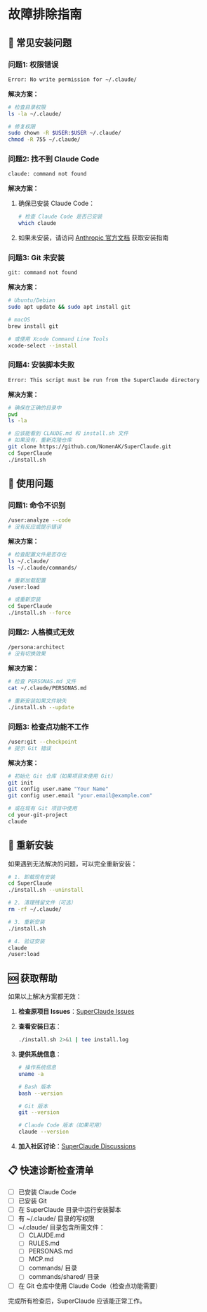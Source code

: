 # 故障排除指南

## 🔧 常见安装问题

### 问题1: 权限错误
```bash
Error: No write permission for ~/.claude/
```

**解决方案：**
```bash
# 检查目录权限
ls -la ~/.claude/

# 修复权限
sudo chown -R $USER:$USER ~/.claude/
chmod -R 755 ~/.claude/
```

### 问题2: 找不到 Claude Code
```bash
claude: command not found
```

**解决方案：**
1. 确保已安装 Claude Code：
   ```bash
   # 检查 Claude Code 是否已安装
   which claude
   ```

2. 如果未安装，请访问 [Anthropic 官方文档](https://docs.anthropic.com) 获取安装指南

### 问题3: Git 未安装
```bash
git: command not found
```

**解决方案：**
```bash
# Ubuntu/Debian
sudo apt update && sudo apt install git

# macOS
brew install git

# 或使用 Xcode Command Line Tools
xcode-select --install
```

### 问题4: 安装脚本失败
```bash
Error: This script must be run from the SuperClaude directory
```

**解决方案：**
```bash
# 确保在正确的目录中
pwd
ls -la

# 应该能看到 CLAUDE.md 和 install.sh 文件
# 如果没有，重新克隆仓库
git clone https://github.com/NomenAK/SuperClaude.git
cd SuperClaude
./install.sh
```

## 🐛 使用问题

### 问题1: 命令不识别
```bash
/user:analyze --code
# 没有反应或提示错误
```

**解决方案：**
```bash
# 检查配置文件是否存在
ls ~/.claude/
ls ~/.claude/commands/

# 重新加载配置
/user:load

# 或重新安装
cd SuperClaude
./install.sh --force
```

### 问题2: 人格模式无效
```bash
/persona:architect
# 没有切换效果
```

**解决方案：**
```bash
# 检查 PERSONAS.md 文件
cat ~/.claude/PERSONAS.md

# 重新安装如果文件缺失
./install.sh --update
```

### 问题3: 检查点功能不工作
```bash
/user:git --checkpoint
# 提示 Git 错误
```

**解决方案：**
```bash
# 初始化 Git 仓库（如果项目未使用 Git）
git init
git config user.name "Your Name"
git config user.email "your.email@example.com"

# 或在现有 Git 项目中使用
cd your-git-project
claude
```

## 🔄 重新安装

如果遇到无法解决的问题，可以完全重新安装：

```bash
# 1. 卸载现有安装
cd SuperClaude
./install.sh --uninstall

# 2. 清理残留文件（可选）
rm -rf ~/.claude/

# 3. 重新安装
./install.sh

# 4. 验证安装
claude
/user:load
```

## 🆘 获取帮助

如果以上解决方案都无效：

1. **检查原项目 Issues**：[SuperClaude Issues](https://github.com/NomenAK/SuperClaude/issues)

2. **查看安装日志**：
   ```bash
   ./install.sh 2>&1 | tee install.log
   ```

3. **提供系统信息**：
   ```bash
   # 操作系统信息
   uname -a
   
   # Bash 版本
   bash --version
   
   # Git 版本
   git --version
   
   # Claude Code 版本（如果可用）
   claude --version
   ```

4. **加入社区讨论**：[SuperClaude Discussions](https://github.com/NomenAK/SuperClaude/discussions)

## 📋 快速诊断检查清单

- [ ] 已安装 Claude Code
- [ ] 已安装 Git
- [ ] 在 SuperClaude 目录中运行安装脚本
- [ ] 有 ~/.claude/ 目录的写权限
- [ ] ~/.claude/ 目录包含所需文件：
  - [ ] CLAUDE.md
  - [ ] RULES.md
  - [ ] PERSONAS.md
  - [ ] MCP.md
  - [ ] commands/ 目录
  - [ ] commands/shared/ 目录
- [ ] 在 Git 仓库中使用 Claude Code（检查点功能需要）

完成所有检查后，SuperClaude 应该能正常工作。